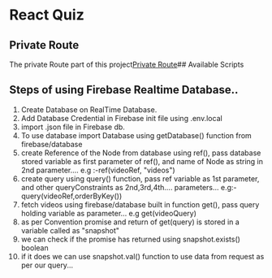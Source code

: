 # React Quiz

## Private Route

The private Route part of this project[Private Route](https://stackblitz.com/github/remix-run/react-router/tree/main/examples/auth?file=src%2FApp.tsx)## Available Scripts

## Steps of using Firebase Realtime Database..

1. Create Database on RealTime Database.
2. Add Database Credential in Firebase init file using .env.local
3. import .json file in Firebase db.
4. To use database import Database using getDatabase() function from firebase/database
5. create Reference of the Node from database using ref(), pass database stored variable as first parameter of ref(), and name of Node as string in 2nd parameter.... e.g :-ref(videoRef, "videos")
6. create query using query() function, pass ref variable as 1st parameter, and other queryConstraints as 2nd,3rd,4th.... parameters...
   e.g:- query(videoRef,orderByKey())
7. fetch videos using firebase/database built in function get(), pass query holding variable as parameter... e.g get(videoQuery)
8. as per Convention promise and return of get(query) is stored in a variable called as "snapshot"
9. we can check if the promise has returned using snapshot.exists() boolean
10. if it does we can use snapshot.val() function to use data from request as per our query...
